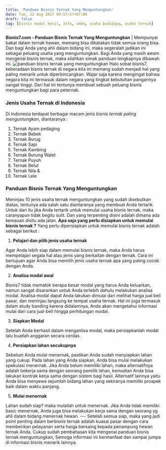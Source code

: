 ```yaml
---
title: 'Panduan Bisnis Ternak Yang Menguntungkan'
date: Tue, 22 Aug 2017 09:57:57+07:00
draft: false
tag: [bisnis modal kecil, Info, umkm, usaha budidaya, usaha ternak]
---
```


**Bisnis7.com - Panduan Bisnis Ternak Yang Menguntungkan** | Mempunyai bakat dalam ternak hewan, memang bisa dikatakan tidak semua orang bisa. Dan bagi Anda yang ahli dalam bidang ini, maka segeralah jadikan ini sebagai peluang usaha yang menguntungkan. Bagi Anda yang masih awam mengenai bisnis ternak, maka silahkan simak panduan lengkapnya dibawah ini. ![panduan bisnis ternak yang menguntungkan](https://www.bisnis7.com/wp-content/uploads/2017/08/panduan-bisnis-ternak-yang-menguntungkan.jpg) Halo sobat bisnis7, keberadaan bisnis ternak di negara kita ini memang sudah menjadi hal yang paling menarik untuk diperbincangkan. Wajar saja karena mengingat bahwa negara kita ini termasuk dalam negara yang tingkat kebutuhan pangannya sangat tinggi. Dari hal ini tentunya membuat sebuah peluang bisnis menguntungkan bagi para peternak.

### Jenis Usaha Ternak di Indonesia

Di Indonesia terdapat berbagai macam jenis _bisnis ternak paling menguntungkan_, diantaranya :

1.  Ternak Ayam pedaging
2.  Ternak Bebek
3.  Ternak Burug
4.  Ternak Sapi
5.  Ternak Kambing
6.  Ternak Burung Walet
7.  Ternak Puyuh
8.  Ternak Belut
9.  Ternak Nila &
10.  Ternak Lele

### Panduan Bisnis Ternak Yang Menguntungkan

Meninjau 10 jenis usaha ternak menguntungkan yang sudah disebutkan diatas, tentunya ada salah satu diantaranya yang membuat Anda tertarik. Untuk dari itu jika Anda tertarik untuk memulai usaha bisnis ternak, maka caranyapun tidak begitu sulit. Dan yang terpenting disini adalah dimana ada kemauan disitu ada jalan. **Apa saja yang perlu disiapkan untuk memulai bisnis ternak ?** Yang perlu dipersiapkan untuk memulai bisnis ternak adalah sebagai berikut :

1.  **Pelajari dan pilih jenis usaha ternak**

Agar Anda lebih siap dalam memulai bisnis ternak, maka Anda harus mempelajari segala hal atau jenis yang berkaitan dengan ternak. Cara ini bertujuan agar Anda bisa memilih jenis usaha ternak apa yang paling cocok dengan Anda.

2.  **Analisa modal awal**

Bisnis7 tidak mematok berapa besar modal yang harus Anda keluarkan, namun sangat disarankan untuk Anda terlebih dahulu melakukan analisa modal. Analisa modal dapat Anda lakukan dimulai dari melihat harga jual beli pasar, dan meninjau langsung ke tempat usaha ternak. Hal ini juga termasuk dalam study banding karena didalamnya, Anda akan mengetahui informasi mulai dari cara jual-beli hingga perhitungan modal.

3.  **Siapkan Modal**

Setelah Anda berhasil dalam menganlisa modal, maka persiapkanlah modal lalu buatlah anggaran secara cerdas.

4.  **Persiapkan lahan secukupnya**

Sebelum Anda mulai menernak, pastikan Anda sudah menyiapkan lahan yang cukup. Pada lahan yang Anda siapkan, Anda bisa mulai melakukan spekulasi menernak. Jika Anda belum memiliki lahan, maka alternatifnya adalah bekerja sama dengan seorang pemilik lahan, kemudian Anda bisa lakukan kontrak kerja sama dengan sistem bagi hasil. Alternatif lainnya yaitu Anda bisa menyewa sejumlah bidang lahan yang sekiranya memiliki prospek baik dalam waktu panjang.

5.  **Mulai menernak**

Lahan sudah siap? maka mulailah untuk menernak. Jika Anda tidak memiliki basic menernak, Anda juga bisa melakukan kerja sama dengan seorang yg ahli dalam bidang menernak hewan. --- Setelah semua siap, maka yang jadi point penting dalam berbisnis ternak adalah kuasai pasar dengan cara memberikan pelayanan serta harga bersaing kepada penampung hewan ternak Anda. Cukup sudah pembahasan kita mengenai panduan bisnis ternak menguntungkan, Semoga informasi ini bermanfaat dan sampai jumpa di informasi bisnis menarik lainnya.